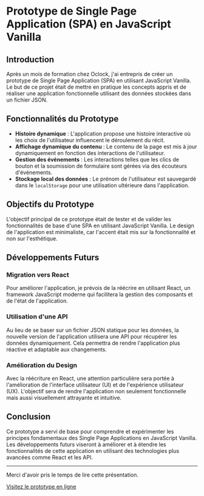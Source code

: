 # Prototype de Single Page Application (SPA) en JavaScript Vanilla

## Introduction

Après un mois de formation chez Oclock, j'ai entrepris de créer un prototype de Single Page Application (SPA) en utilisant JavaScript Vanilla. Le but de ce projet était de mettre en pratique les concepts appris et de réaliser une application fonctionnelle utilisant des données stockées dans un fichier JSON.

## Fonctionnalités du Prototype

- **Histoire dynamique** : L'application propose une histoire interactive où les choix de l'utilisateur influencent le déroulement du récit.
- **Affichage dynamique du contenu** : Le contenu de la page est mis à jour dynamiquement en fonction des interactions de l'utilisateur.
- **Gestion des événements** : Les interactions telles que les clics de bouton et la soumission de formulaire sont gérées via des écouteurs d'événements.
- **Stockage local des données** : Le prénom de l'utilisateur est sauvegardé dans le `localStorage` pour une utilisation ultérieure dans l'application.

## Objectifs du Prototype

L'objectif principal de ce prototype était de tester et de valider les fonctionnalités de base d'une SPA en utilisant JavaScript Vanilla. Le design de l'application est minimaliste, car l'accent était mis sur la fonctionnalité et non sur l'esthétique.

## Développements Futurs

### Migration vers React

Pour améliorer l'application, je prévois de la réécrire en utilisant React, un framework JavaScript moderne qui facilitera la gestion des composants et de l'état de l'application. 

### Utilisation d'une API

Au lieu de se baser sur un fichier JSON statique pour les données, la nouvelle version de l'application utilisera une API pour récupérer les données dynamiquement. Cela permettra de rendre l'application plus réactive et adaptable aux changements.

### Amélioration du Design

Avec la réécriture en React, une attention particulière sera portée à l'amélioration de l'interface utilisateur (UI) et de l'expérience utilisateur (UX). L'objectif sera de rendre l'application non seulement fonctionnelle mais aussi visuellement attrayante et intuitive.

## Conclusion

Ce prototype a servi de base pour comprendre et expérimenter les principes fondamentaux des Single Page Applications en JavaScript Vanilla. Les développements futurs viseront à améliorer et à étendre les fonctionnalités de cette application en utilisant des technologies plus avancées comme React et les API.

---

Merci d'avoir pris le temps de lire cette présentation.

[Visitez le prototype en ligne]([histoire-dynamique.vercel.app](https://histoire-dynamique.vercel.app))
